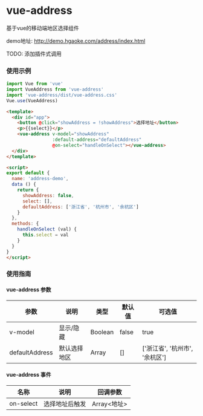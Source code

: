 # vue-address
基于vue的移动端地区选择组件

demo地址: http://demo.hgaoke.com/address/index.html

TODO: 添加插件式调用

### 使用示例
```javascript
import Vue from 'vue'
import VueAddress from 'vue-address'
import 'vue-address/dist/vue-address.css'
Vue.use(VueAddress)
```

```html
<template>
  <div id="app">
    <button @click="showAddress = !showAddress">选择地址</button>
    <p>{{select}}</p>
    <vue-address v-model="showAddress"
                 :default-address="defaultAddress"
                 @on-select="handleOnSelect"></vue-address>
  </div>
</template>

<script>
export default {
  name: 'address-demo',
  data () {
    return {
      showAddress: false,
      select: [],
      defaultAddress: ['浙江省', '杭州市', '余杭区']
    }
  },
  methods: {
    handleOnSelect (val) {
      this.select = val
    }
  }
}
</script>

```

### 使用指南

#### vue-address 参数

参数|说明|类型|默认值|可选值
-|-|-|-|-
| v-model | 显示/隐藏 | Boolean | false | true |
| defaultAddress | 默认选择地区 | Array | [] | ['浙江省', '杭州市', '余杭区'] |

#### vue-address 事件

名称|说明|回调参数|
-|-|-
| on-select | 选择地址后触发 | Array<地址> |
